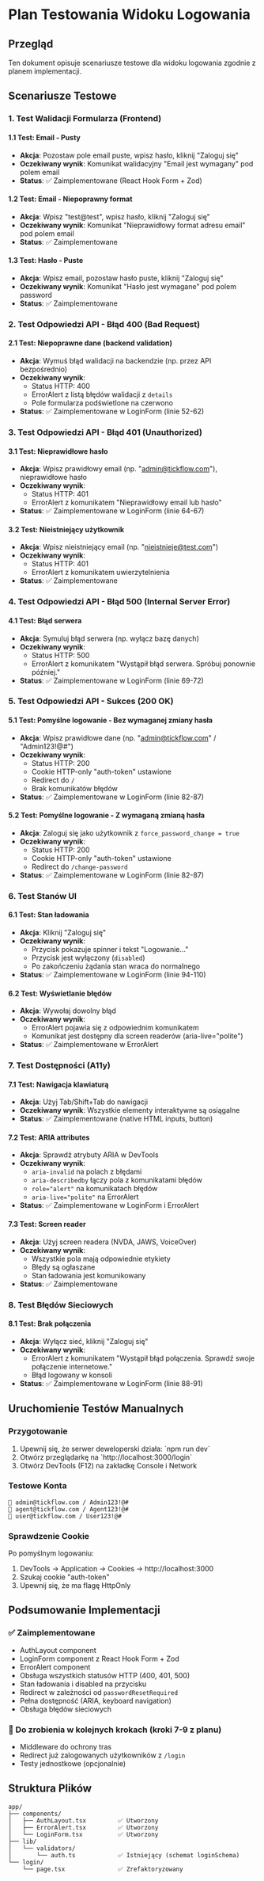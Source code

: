 # Plan Testowania Widoku Logowania

## Przegląd
Ten dokument opisuje scenariusze testowe dla widoku logowania zgodnie z planem implementacji.

## Scenariusze Testowe

### 1. Test Walidacji Formularza (Frontend)

#### 1.1 Test: Email - Pusty
- **Akcja**: Pozostaw pole email puste, wpisz hasło, kliknij "Zaloguj się"
- **Oczekiwany wynik**: Komunikat walidacyjny "Email jest wymagany" pod polem email
- **Status**: ✅ Zaimplementowane (React Hook Form + Zod)

#### 1.2 Test: Email - Niepoprawny format
- **Akcja**: Wpisz "test@test", wpisz hasło, kliknij "Zaloguj się"
- **Oczekiwany wynik**: Komunikat "Nieprawidłowy format adresu email" pod polem email
- **Status**: ✅ Zaimplementowane

#### 1.3 Test: Hasło - Puste
- **Akcja**: Wpisz email, pozostaw hasło puste, kliknij "Zaloguj się"
- **Oczekiwany wynik**: Komunikat "Hasło jest wymagane" pod polem password
- **Status**: ✅ Zaimplementowane

### 2. Test Odpowiedzi API - Błąd 400 (Bad Request)

#### 2.1 Test: Niepoprawne dane (backend validation)
- **Akcja**: Wymuś błąd walidacji na backendzie (np. przez API bezpośrednio)
- **Oczekiwany wynik**: 
  - Status HTTP: 400
  - ErrorAlert z listą błędów walidacji z `details`
  - Pole formularza podświetlone na czerwono
- **Status**: ✅ Zaimplementowane w LoginForm (linie 52-62)

### 3. Test Odpowiedzi API - Błąd 401 (Unauthorized)

#### 3.1 Test: Nieprawidłowe hasło
- **Akcja**: Wpisz prawidłowy email (np. "admin@tickflow.com"), nieprawidłowe hasło
- **Oczekiwany wynik**:
  - Status HTTP: 401
  - ErrorAlert z komunikatem "Nieprawidłowy email lub hasło"
- **Status**: ✅ Zaimplementowane w LoginForm (linie 64-67)

#### 3.2 Test: Nieistniejący użytkownik
- **Akcja**: Wpisz nieistniejący email (np. "nieistnieje@test.com")
- **Oczekiwany wynik**:
  - Status HTTP: 401
  - ErrorAlert z komunikatem uwierzytelnienia
- **Status**: ✅ Zaimplementowane

### 4. Test Odpowiedzi API - Błąd 500 (Internal Server Error)

#### 4.1 Test: Błąd serwera
- **Akcja**: Symuluj błąd serwera (np. wyłącz bazę danych)
- **Oczekiwany wynik**:
  - Status HTTP: 500
  - ErrorAlert z komunikatem "Wystąpił błąd serwera. Spróbuj ponownie później."
- **Status**: ✅ Zaimplementowane w LoginForm (linie 69-72)

### 5. Test Odpowiedzi API - Sukces (200 OK)

#### 5.1 Test: Pomyślne logowanie - Bez wymaganej zmiany hasła
- **Akcja**: Wpisz prawidłowe dane (np. "admin@tickflow.com" / "Admin123!@#")
- **Oczekiwany wynik**:
  - Status HTTP: 200
  - Cookie HTTP-only "auth-token" ustawione
  - Redirect do `/`
  - Brak komunikatów błędów
- **Status**: ✅ Zaimplementowane w LoginForm (linie 82-87)

#### 5.2 Test: Pomyślne logowanie - Z wymaganą zmianą hasła
- **Akcja**: Zaloguj się jako użytkownik z `force_password_change = true`
- **Oczekiwany wynik**:
  - Status HTTP: 200
  - Cookie HTTP-only "auth-token" ustawione
  - Redirect do `/change-password`
- **Status**: ✅ Zaimplementowane w LoginForm (linie 82-87)

### 6. Test Stanów UI

#### 6.1 Test: Stan ładowania
- **Akcja**: Kliknij "Zaloguj się"
- **Oczekiwany wynik**:
  - Przycisk pokazuje spinner i tekst "Logowanie..."
  - Przycisk jest wyłączony (`disabled`)
  - Po zakończeniu żądania stan wraca do normalnego
- **Status**: ✅ Zaimplementowane w LoginForm (linie 94-110)

#### 6.2 Test: Wyświetlanie błędów
- **Akcja**: Wywołaj dowolny błąd
- **Oczekiwany wynik**:
  - ErrorAlert pojawia się z odpowiednim komunikatem
  - Komunikat jest dostępny dla screen readerów (aria-live="polite")
- **Status**: ✅ Zaimplementowane w ErrorAlert

### 7. Test Dostępności (A11y)

#### 7.1 Test: Nawigacja klawiaturą
- **Akcja**: Użyj Tab/Shift+Tab do nawigacji
- **Oczekiwany wynik**: Wszystkie elementy interaktywne są osiągalne
- **Status**: ✅ Zaimplementowane (native HTML inputs, button)

#### 7.2 Test: ARIA attributes
- **Akcja**: Sprawdź atrybuty ARIA w DevTools
- **Oczekiwany wynik**:
  - `aria-invalid` na polach z błędami
  - `aria-describedby` łączy pola z komunikatami błędów
  - `role="alert"` na komunikatach błędów
  - `aria-live="polite"` na ErrorAlert
- **Status**: ✅ Zaimplementowane w LoginForm i ErrorAlert

#### 7.3 Test: Screen reader
- **Akcja**: Użyj screen readera (NVDA, JAWS, VoiceOver)
- **Oczekiwany wynik**: 
  - Wszystkie pola mają odpowiednie etykiety
  - Błędy są ogłaszane
  - Stan ładowania jest komunikowany
- **Status**: ✅ Zaimplementowane

### 8. Test Błędów Sieciowych

#### 8.1 Test: Brak połączenia
- **Akcja**: Wyłącz sieć, kliknij "Zaloguj się"
- **Oczekiwany wynik**:
  - ErrorAlert z komunikatem "Wystąpił błąd połączenia. Sprawdź swoje połączenie internetowe."
  - Błąd logowany w konsoli
- **Status**: ✅ Zaimplementowane w LoginForm (linie 88-91)

## Uruchomienie Testów Manualnych

### Przygotowanie
1. Upewnij się, że serwer deweloperski działa: \`npm run dev\`
2. Otwórz przeglądarkę na \`http://localhost:3000/login\`
3. Otwórz DevTools (F12) na zakładkę Console i Network

### Testowe Konta
```
👤 admin@tickflow.com / Admin123!@#
👤 agent@tickflow.com / Agent123!@#
👤 user@tickflow.com / User123!@#
```

### Sprawdzenie Cookie
Po pomyślnym logowaniu:
1. DevTools → Application → Cookies → http://localhost:3000
2. Szukaj cookie "auth-token"
3. Upewnij się, że ma flagę HttpOnly

## Podsumowanie Implementacji

### ✅ Zaimplementowane
- AuthLayout component
- LoginForm component z React Hook Form + Zod
- ErrorAlert component
- Obsługa wszystkich statusów HTTP (400, 401, 500)
- Stan ładowania i disabled na przycisku
- Redirect w zależności od `passwordResetRequired`
- Pełna dostępność (ARIA, keyboard navigation)
- Obsługa błędów sieciowych

### 📝 Do zrobienia w kolejnych krokach (kroki 7-9 z planu)
- Middleware do ochrony tras
- Redirect już zalogowanych użytkowników z `/login`
- Testy jednostkowe (opcjonalnie)

## Struktura Plików

```
app/
├── components/
│   ├── AuthLayout.tsx         ✅ Utworzony
│   ├── ErrorAlert.tsx         ✅ Utworzony
│   └── LoginForm.tsx          ✅ Utworzony
├── lib/
│   └── validators/
│       └── auth.ts            ✅ Istniejący (schemat loginSchema)
└── login/
    └── page.tsx               ✅ Zrefaktoryzowany
```

